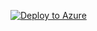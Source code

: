 [![Deploy to Azure](https://azuredeploy.net/deploybutton.svg)](https://deploy.azure.com/?repository=https%3A%2F%2Fraw.githubusercontent.com%2Fgitmaximd%2FTest%2Fmaster%2FInfrastructure%2FTemplates%2FAlerts%2FsubscribeAzureAlerts%2Fazuredeploy.json)
